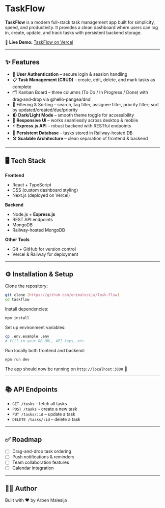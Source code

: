 # TaskFlow

**TaskFlow** is a modern full-stack task management app built for simplicity, speed, and productivity.
It provides a clean dashboard where users can log in, create, update, and track tasks with persistent backend storage.

🚀 **Live Demo:** [TaskFlow on Vercel](https://task-flow-lac-omega.vercel.app/login)

---

## ✨ Features

* 🔐 **User Authentication** – secure login & session handling
* 📋 **Task Management (CRUD)** – create, edit, delete, and mark tasks as complete
* 🗂️ Kanban Board – three columns (To Do / In Progress / Done) with drag‑and‑drop via @hello-pangea/dnd
* 🧭 Filtering & Sorting – search, tag filter, assignee filter, priority filter; sort by updated/created/due/priority
* 🌓 **Dark/Light Mode** – smooth theme toggle for accessibility
* 📱 **Responsive UI** – works seamlessly across desktop & mobile
* ⚡ **Express.js API** – robust backend with RESTful endpoints
* 💾 **Persistent Database** – tasks stored in Railway-hosted DB
* 🛠️ **Scalable Architecture** – clean separation of frontend & backend

---

## 🖥️ Tech Stack

**Frontend**

* React + TypeScript
* CSS (custom dashboard styling)
* Next.js (deployed on Vercel)

**Backend**

* Node.js + **Express.js**
* REST API endpoints
* MongoDB
* Railway-hosted MongoDB

**Other Tools**

* Git + GitHub for version control
* Vercel & Railway for deployment

---

## ⚙️ Installation & Setup

Clone the repository:

```bash
git clone [https://github.com/enimalesija/Task-Flow]
cd taskflow
```

Install dependencies:

```bash
npm install
```

Set up environment variables:

```bash
cp .env.example .env
# fill in your DB_URL, API keys, etc.
```

Run locally both frontend and backend:

```bash
npm run dev
```

The app should now be running on `http://localhost:3000` 🎉

---

## 📚 API Endpoints

* `GET /tasks` – fetch all tasks
* `POST /tasks` – create a new task
* `PUT /tasks/:id` – update a task
* `DELETE /tasks/:id` – delete a task

---

## ✅ Roadmap

* [ ] Drag-and-drop task ordering
* [ ] Push notifications & reminders
* [ ] Team collaboration features
* [ ] Calendar integration

---

## 👨‍💻 Author

Built with ❤️ by Arben Malesija
